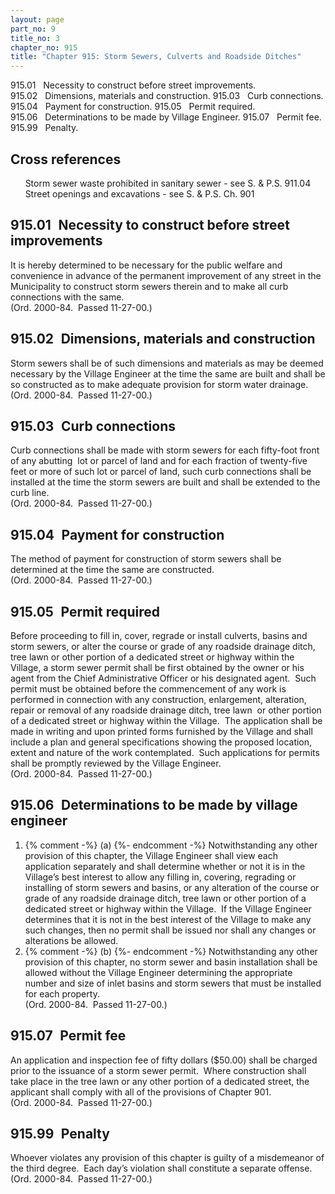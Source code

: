```yaml
---
layout: page
part_no: 9
title_no: 3
chapter_no: 915
title: "Chapter 915: Storm Sewers, Culverts and Roadside Ditches"
---
```


915.01   Necessity to construct before street improvements.
915.02   Dimensions, materials and construction.
915.03   Curb connections.
915.04   Payment for construction.
915.05   Permit required.
915.06   Determinations to be made by Village Engineer.
915.07   Permit fee.
915.99   Penalty.

## Cross references

      Storm sewer waste prohibited in sanitary sewer - see S. & P.S.
911.04
      Street openings and excavations - see S. & P.S. Ch.
901

## 915.01   Necessity to construct before street improvements

It is hereby determined to be necessary for the public welfare and
convenience in advance of the permanent improvement of any street in the
Municipality to construct storm sewers therein and to make all curb connections
with the same.  
(Ord. 2000-84.  Passed 11-27-00.)

## 915.02   Dimensions, materials and construction

Storm sewers shall be of such dimensions and materials as may be deemed
necessary by the Village Engineer at the time the same are built and shall be
so constructed as to make adequate provision for storm water drainage.   
(Ord. 2000-84.  Passed 11-27-00.)

## 915.03   Curb connections

Curb connections shall be made with storm sewers for each fifty-foot front
of any abutting  lot or parcel of land and for each fraction of twenty-five
feet or more of such lot or parcel of land, such curb connections shall be
installed at the time the storm sewers are built and shall be extended to the
curb line.  
(Ord. 2000-84.  Passed 11-27-00.)

## 915.04   Payment for construction

The method of payment for construction of storm sewers shall be determined
at the time the same are constructed.   
(Ord. 2000-84.  Passed 11-27-00.)

## 915.05   Permit required

Before proceeding to fill in, cover, regrade or install culverts, basins and
storm sewers, or alter the course or grade of any roadside drainage ditch, tree
lawn or other portion of a dedicated street or highway within the Village, a
storm sewer permit shall be first obtained by the owner or his agent from the
Chief Administrative Officer or his designated agent.  Such permit must be
obtained before the commencement of any work is performed in connection with
any construction, enlargement, alteration, repair or removal of any roadside
drainage ditch, tree lawn  or other portion of a dedicated street or highway
within the Village.  The application shall be made in writing and upon printed
forms furnished by the Village and shall include a plan and general
specifications showing the proposed location, extent and nature of the work
contemplated.  Such applications for permits shall be promptly reviewed by the
Village Engineer.  
(Ord. 2000-84.  Passed 11-27-00.)

## 915.06   Determinations to be made by village engineer

<p class="Markdown-list--a-1-A"></p>

1. {% comment -%} (a) {%- endcomment -%} Notwithstanding any other provision of this chapter, the Village
Engineer shall view each application separately and shall determine whether or
not it is in the Village’s best interest to allow any filling in, covering,
regrading or installing of storm sewers and basins, or any alteration of the
course or grade of any roadside drainage ditch, tree lawn or other portion of a
dedicated street or highway within the Village.  If the Village Engineer
determines that it is not in the best interest of the Village to make any such
changes, then no permit shall be issued nor shall any changes or alterations be
allowed.
2. {% comment -%} (b) {%- endcomment -%} Notwithstanding any other provision of this chapter, no storm sewer
and basin installation shall be allowed without the Village Engineer
determining the appropriate number and size of inlet basins and storm sewers
that must be installed for each property.  
(Ord. 2000-84.  Passed 11-27-00.)

## 915.07   Permit fee

An application and inspection fee of fifty dollars ($50.00) shall be charged
prior to the issuance of a storm sewer permit.  Where construction shall take
place in the tree lawn or any other portion of a dedicated street, the
applicant shall comply with all of the provisions of Chapter 901.   
(Ord. 2000-84.  Passed 11-27-00.)

## 915.99   Penalty

Whoever violates any provision of this chapter is guilty of a misdemeanor of
the third degree.  Each day’s violation shall constitute a separate offense.  
(Ord. 2000-84.  Passed 11-27-00.)
